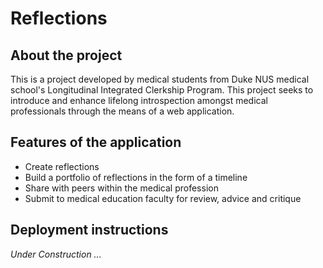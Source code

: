 # Reflections

## About the project

This is a project developed by medical students from Duke NUS medical school's Longitudinal Integrated Clerkship Program. This project seeks to introduce and enhance lifelong introspection amongst medical professionals through the means of a web application.

## Features of the application

- Create reflections
- Build a portfolio of reflections in the form of a timeline
- Share with peers within the medical profession
- Submit to medical education faculty for review, advice and critique

## Deployment instructions

_Under Construction ..._
